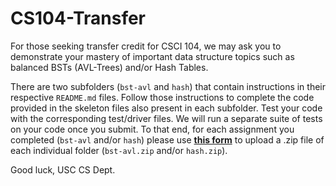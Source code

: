 # CS104-Transfer

For those seeking transfer credit for CSCI 104, we may ask you to demonstrate your mastery of important data structure topics such as balanced BSTs (AVL-Trees) and/or Hash Tables.

There are two subfolders (`bst-avl` and `hash`) that contain instructions in their respective `README.md` files.  Follow those instructions to complete the code provided in the skeleton files also present in each subfolder.  Test your code with the corresponding test/driver files.  We will run a separate suite of tests on your code once you submit.  To that end, for each assignment you completed (`bst-avl` and/or `hash`) please use **[this form](https://forms.gle/LS256p4wWsK6kmWb8)** to upload a .zip file of each individual folder (`bst-avl.zip` and/or `hash.zip`).

Good luck,
USC CS Dept.
